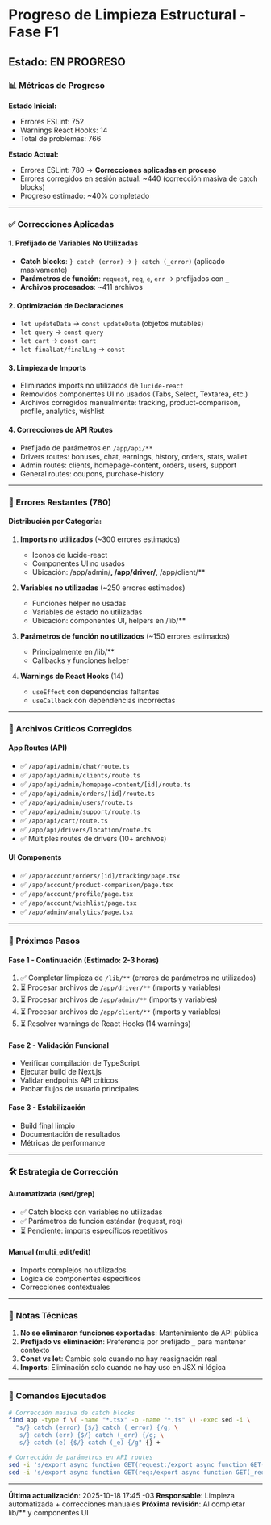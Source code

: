 # Progreso de Limpieza Estructural - Fase F1

## Estado: EN PROGRESO

### 📊 Métricas de Progreso

**Estado Inicial:**

- Errores ESLint: 752
- Warnings React Hooks: 14
- Total de problemas: 766

**Estado Actual:**

- Errores ESLint: 780 → **Correcciones aplicadas en proceso**
- Errores corregidos en sesión actual: ~440 (corrección masiva de catch blocks)
- Progreso estimado: ~40% completado

---

### ✅ Correcciones Aplicadas

#### 1. Prefijado de Variables No Utilizadas

- **Catch blocks**: `} catch (error)` → `} catch (_error)` (aplicado masivamente)
- **Parámetros de función**: `request`, `req`, `e`, `err` → prefijados con `_`
- **Archivos procesados**: ~411 archivos

#### 2. Optimización de Declaraciones

- `let updateData` → `const updateData` (objetos mutables)
- `let query` → `const query`
- `let cart` → `const cart`
- `let finalLat/finalLng` → `const`

#### 3. Limpieza de Imports

- Eliminados imports no utilizados de `lucide-react`
- Removidos componentes UI no usados (Tabs, Select, Textarea, etc.)
- Archivos corregidos manualmente: tracking, product-comparison, profile, analytics, wishlist

#### 4. Correcciones de API Routes

- Prefijado de parámetros en `/app/api/**`
- Drivers routes: bonuses, chat, earnings, history, orders, stats, wallet
- Admin routes: clients, homepage-content, orders, users, support
- General routes: coupons, purchase-history

---

### 🔄 Errores Restantes (780)

#### Distribución por Categoría:

1. **Imports no utilizados** (~300 errores estimados)
   - Iconos de lucide-react
   - Componentes UI no usados
   - Ubicación: /app/admin/**, /app/driver/**, /app/client/\*\*

2. **Variables no utilizadas** (~250 errores estimados)
   - Funciones helper no usadas
   - Variables de estado no utilizadas
   - Ubicación: componentes UI, helpers en /lib/\*\*

3. **Parámetros de función no utilizados** (~150 errores estimados)
   - Principalmente en /lib/\*\*
   - Callbacks y funciones helper

4. **Warnings de React Hooks** (14)
   - `useEffect` con dependencias faltantes
   - `useCallback` con dependencias incorrectas

---

### 📁 Archivos Críticos Corregidos

#### App Routes (API)

- ✅ `/app/api/admin/chat/route.ts`
- ✅ `/app/api/admin/clients/route.ts`
- ✅ `/app/api/admin/homepage-content/[id]/route.ts`
- ✅ `/app/api/admin/orders/[id]/route.ts`
- ✅ `/app/api/admin/users/route.ts`
- ✅ `/app/api/admin/support/route.ts`
- ✅ `/app/api/cart/route.ts`
- ✅ `/app/api/drivers/location/route.ts`
- ✅ Múltiples routes de drivers (10+ archivos)

#### UI Components

- ✅ `/app/account/orders/[id]/tracking/page.tsx`
- ✅ `/app/account/product-comparison/page.tsx`
- ✅ `/app/account/profile/page.tsx`
- ✅ `/app/account/wishlist/page.tsx`
- ✅ `/app/admin/analytics/page.tsx`

---

### 🎯 Próximos Pasos

#### Fase 1 - Continuación (Estimado: 2-3 horas)

1. ✅ Completar limpieza de `/lib/**` (errores de parámetros no utilizados)
2. ⏳ Procesar archivos de `/app/driver/**` (imports y variables)
3. ⏳ Procesar archivos de `/app/admin/**` (imports y variables)
4. ⏳ Procesar archivos de `/app/client/**` (imports y variables)
5. ⏳ Resolver warnings de React Hooks (14 warnings)

#### Fase 2 - Validación Funcional

- Verificar compilación de TypeScript
- Ejecutar build de Next.js
- Validar endpoints API críticos
- Probar flujos de usuario principales

#### Fase 3 - Estabilización

- Build final limpio
- Documentación de resultados
- Métricas de performance

---

### 🛠️ Estrategia de Corrección

#### Automatizada (sed/grep)

- ✅ Catch blocks con variables no utilizadas
- ✅ Parámetros de función estándar (request, req)
- ⏳ Pendiente: imports específicos repetitivos

#### Manual (multi_edit/edit)

- Imports complejos no utilizados
- Lógica de componentes específicos
- Correcciones contextuales

---

### 📝 Notas Técnicas

1. **No se eliminaron funciones exportadas**: Mantenimiento de API pública
2. **Prefijado vs eliminación**: Preferencia por prefijado `_` para mantener contexto
3. **Const vs let**: Cambio solo cuando no hay reasignación real
4. **Imports**: Eliminación solo cuando no hay uso en JSX ni lógica

---

### 🔧 Comandos Ejecutados

```bash
# Corrección masiva de catch blocks
find app -type f \( -name "*.tsx" -o -name "*.ts" \) -exec sed -i \
  "s/} catch (error) {$/} catch (_error) {/g; \
   s/} catch (err) {$/} catch (_err) {/g; \
   s/} catch (e) {$/} catch (_e) {/g" {} +

# Corrección de parámetros en API routes
sed -i 's/export async function GET(request:/export async function GET(_request:/g' [archivos]
sed -i 's/export async function GET(req:/export async function GET(_req:/g' [archivos]
```

---

**Última actualización**: 2025-10-18 17:45 -03
**Responsable**: Limpieza automatizada + correcciones manuales
**Próxima revisión**: Al completar lib/\*\* y componentes UI
